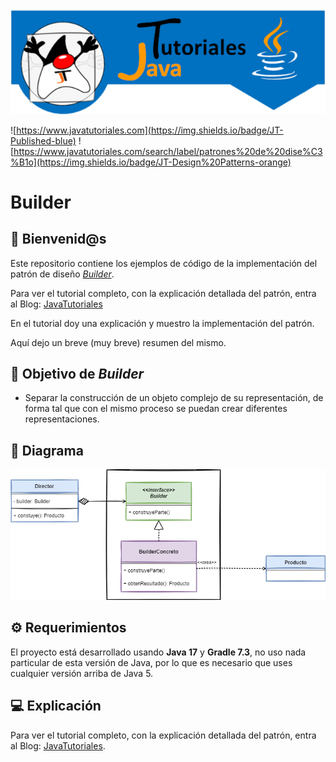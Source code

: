 ![JavaTutoriales](.github/assets/LogoGit.png)

![https://www.javatutoriales.com](https://img.shields.io/badge/JT-Published-blue)
![https://www.javatutoriales.com/search/label/patrones%20de%20dise%C3%B1o](https://img.shields.io/badge/JT-Design%20Patterns-orange)


# Builder

## 👋 Bienvenid@s

Este repositorio contiene los ejemplos de código de la implementación del patrón de diseño [*Builder*](https://www.javatutoriales.com/2022/03/patron-de-diseno-builder.html).

Para ver el tutorial completo, con la explicación detallada del patrón, entra al Blog:
[JavaTutoriales](https://www.javatutoriales.com/2022/03/patron-de-diseno-builder.html)

En el tutorial doy una explicación y muestro la implementación del patrón.

Aquí dejo un breve (muy breve) resumen del mismo.

## 🎯 Objetivo de *Builder*

- Separar la construcción de un objeto complejo de su representación, de forma tal que con el mismo proceso se puedan crear diferentes representaciones.





## 📑 Diagrama

![Adapter](.github/assets/IMG_01.png)

## ⚙️ Requerimientos
El proyecto está desarrollado usando **Java 17** y **Gradle 7.3**, no uso nada particular de esta versión de Java, por lo que es necesario que uses cualquier versión arriba de Java 5.

## 💻 Explicación
Para ver el tutorial completo, con la explicación detallada del patrón, entra al Blog:
[JavaTutoriales](https://www.javatutoriales.com/2022/03/patron-de-diseno-builder.html).